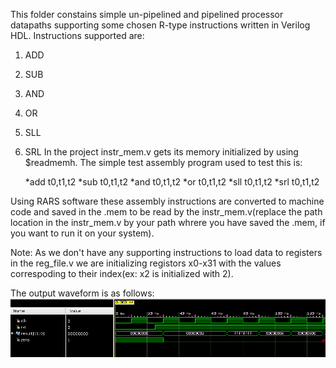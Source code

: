 This folder constains simple un-pipelined and pipelined processor datapaths supporting some chosen R-type instructions written in Verilog HDL.
Instructions supported are:
1. ADD
2. SUB
3. AND
4. OR
5. SLL
6. SRL
In the project instr_mem.v gets its memory initialized by using $readmemh.
The simple test assembly program used to test this is:

	*add t0,t1,t2
	*sub t0,t1,t2
	*and t0,t1,t2
	*or  t0,t1,t2
	*sll t0,t1,t2
	*srl t0,t1,t2

Using RARS software these assembly instructions are converted to machine code and saved in the .mem to be read by the instr_mem.v(replace the path location in the instr_mem.v by your path whrere you have saved the .mem,
if you want to run it on your system).

Note: As we don't have any supporting instructions to load data to registers in the reg_file.v we are initializing registors x0-x31 with the values correspoding to their index(ex: x2 is initialized with 2).

The output waveform is as follows:
![Screenshot](https://github.com/SudeepJoshi22/Minor-Project-2023-RISC-V-processor/blob/master/RTypeProcessor/R_type_output.png)
